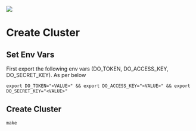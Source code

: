 ![](https://github.com/actions/blairg/fellrace-finder-infrastructure/workflows/CI/badge.svg)

# Create Cluster

## Set Env Vars
 First export the following env vars (DO_TOKEN, DO_ACCESS_KEY, DO_SECRET_KEY). As per below
 ```
 export DO_TOKEN="<VALUE>" && export DO_ACCESS_KEY="<VALUE>" && export DO_SECRET_KEY="<VALUE>"
 ```

## Create Cluster
```
make
```
